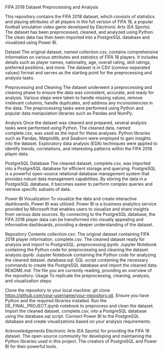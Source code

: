 FIFA 2018 Dataset Preprocessing and Analysis

This repository contains the FIFA 2018 dataset, which consists of statistics and playing attributes of all players in the full version of FIFA 18, a popular football simulation video game developed by Electronic Arts (EA Sports). The dataset has been preprocessed, cleaned, and analyzed using Python. The clean data has then been imported into a PostgreSQL database and visualized using Power BI.

Dataset
The original dataset, named collection.csv, contains comprehensive information on various attributes and statistics of FIFA 18 players. It includes details such as player names, nationality, age, overall rating, skill ratings, preferred positions, and more. The dataset is in CSV (comma-separated values) format and serves as the starting point for the preprocessing and analysis tasks.

Preprocessing and Cleaning
The dataset underwent a preprocessing and cleaning phase to ensure the data was consistent, accurate, and ready for analysis. Various steps were taken to handle missing values, remove irrelevant columns, handle duplicates, and address any inconsistencies in the data. The preprocessing tasks were performed using Python and popular data manipulation libraries such as Pandas and NumPy.

Analysis
Once the dataset was cleaned and prepared, several analysis tasks were performed using Python. The cleaned data, named complete.csv, was used as the input for these analyses. Python libraries such as Pandas, Matplotlib, and Seaborn were employed to gain insights into the dataset. Exploratory data analysis (EDA) techniques were applied to identify trends, correlations, and interesting patterns within the FIFA 2018 player data.

PostgreSQL Database
The cleaned dataset, complete.csv, was imported into a PostgreSQL database for efficient storage and querying. PostgreSQL is a powerful open-source relational database management system that provides robust data management capabilities. By storing the data in a PostgreSQL database, it becomes easier to perform complex queries and retrieve specific subsets of data.

Power BI Visualization
To visualize the data and create interactive dashboards, Power BI was utilized. Power BI is a business analytics service provided by Microsoft that enables users to visualize and share insights from various data sources. By connecting to the PostgreSQL database, the FIFA 2018 player data can be transformed into visually appealing and informative dashboards, providing a deeper understanding of the dataset.

Repository Contents
collection.csv: The original dataset containing FIFA 2018 player information.
complete.csv: The cleaned dataset ready for analysis and import to PostgreSQL.
preprocessing.ipynb: Jupyter Notebook containing the Python code for preprocessing and cleaning the dataset.
analysis.ipynb: Jupyter Notebook containing the Python code for analyzing the cleaned dataset.
database.sql: SQL script containing the necessary commands to create the PostgreSQL database and import the cleaned data.
README.md: The file you are currently reading, providing an overview of the repository.
Usage
To replicate the preprocessing, cleaning, analysis, and visualization steps:

Clone the repository to your local machine: git clone https://github.com/your-username/your-repository.git.
Ensure you have Python and the required libraries installed.
Run the DE_FINAL_PROJECT.ipynb notebook to preprocess and clean the dataset.
Import the cleaned dataset, complete.csv, into a PostgreSQL database using the database.sql script.
Connect Power BI to the PostgreSQL database and create visualizations based on your analysis requirements.


Acknowledgements
Electronic Arts (EA Sports) for providing the FIFA 18 dataset.
The open-source community for developing and maintaining the Python libraries used in this project.
The creators of PostgreSQL and Power BI for their powerful tools.
